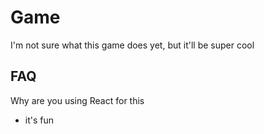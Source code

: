 # Game
I'm not sure what this game does yet, but it'll be super cool

## FAQ
Why are you using React for this
- it's fun
